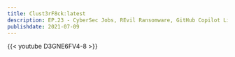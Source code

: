 ```yaml
---
title: Clust3rF8ck:latest 
description: EP.23 - CyberSec Jobs, REvil Ransomware, GitHub Copilot Live and more! 
publishdate: 2021-07-09
---
```

{{< youtube D3GNE6FV4-8 >}}
